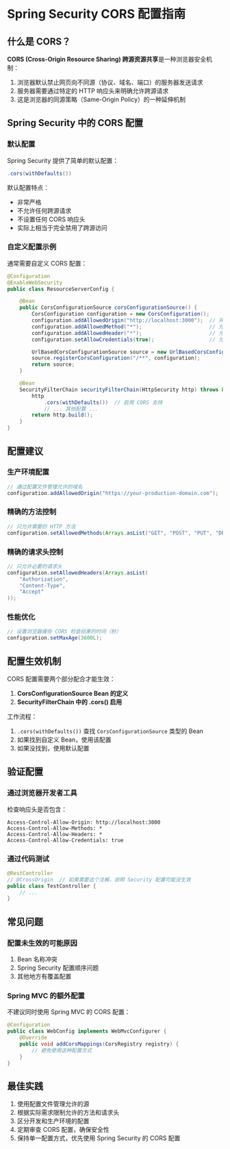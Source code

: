 # Spring Security CORS 配置指南

## 什么是 CORS？

**CORS (Cross-Origin Resource Sharing) 跨源资源共享**是一种浏览器安全机制：
1. 浏览器默认禁止网页向不同源（协议、域名、端口）的服务器发送请求
2. 服务器需要通过特定的 HTTP 响应头来明确允许跨源请求
3. 这是浏览器的同源策略（Same-Origin Policy）的一种延伸机制

## Spring Security 中的 CORS 配置

### 默认配置

Spring Security 提供了简单的默认配置：
```java
.cors(withDefaults())
```

默认配置特点：
- 非常严格
- 不允许任何跨源请求
- 不设置任何 CORS 响应头
- 实际上相当于完全禁用了跨源访问

### 自定义配置示例

通常需要自定义 CORS 配置：
```java
@Configuration
@EnableWebSecurity
public class ResourceServerConfig {

    @Bean
    public CorsConfigurationSource corsConfigurationSource() {
        CorsConfiguration configuration = new CorsConfiguration();
        configuration.addAllowedOrigin("http://localhost:3000");  // 开发环境配置
        configuration.addAllowedMethod("*");                      // 允许所有 HTTP 方法
        configuration.addAllowedHeader("*");                      // 允许所有请求头
        configuration.setAllowCredentials(true);                  // 允许发送认证信息

        UrlBasedCorsConfigurationSource source = new UrlBasedCorsConfigurationSource();
        source.registerCorsConfiguration("/**", configuration);
        return source;
    }

    @Bean
    SecurityFilterChain securityFilterChain(HttpSecurity http) throws Exception {
        http
            .cors(withDefaults())  // 启用 CORS 支持
            // ... 其他配置 ...
        return http.build();
    }
}
```

## 配置建议

### 生产环境配置

```java
// 通过配置文件管理允许的域名
configuration.addAllowedOrigin("https://your-production-domain.com");
```

### 精确的方法控制

```java
// 只允许需要的 HTTP 方法
configuration.setAllowedMethods(Arrays.asList("GET", "POST", "PUT", "DELETE"));
```

### 精确的请求头控制

```java
// 只允许必要的请求头
configuration.setAllowedHeaders(Arrays.asList(
    "Authorization",
    "Content-Type",
    "Accept"
));
```

### 性能优化

```java
// 设置浏览器缓存 CORS 检查结果的时间（秒）
configuration.setMaxAge(3600L);
```

## 配置生效机制

CORS 配置需要两个部分配合才能生效：

1. **CorsConfigurationSource Bean 的定义**
2. **SecurityFilterChain 中的 .cors() 启用**

工作流程：
1. `.cors(withDefaults())` 查找 `CorsConfigurationSource` 类型的 Bean
2. 如果找到自定义 Bean，使用该配置
3. 如果没找到，使用默认配置

## 验证配置

### 通过浏览器开发者工具

检查响应头是否包含：
```http
Access-Control-Allow-Origin: http://localhost:3000
Access-Control-Allow-Methods: *
Access-Control-Allow-Headers: *
Access-Control-Allow-Credentials: true
```

### 通过代码测试

```java
@RestController
// @CrossOrigin  // 如果需要这个注解，说明 Security 配置可能没生效
public class TestController {
    // ...
}
```

## 常见问题

### 配置未生效的可能原因

1. Bean 名称冲突
2. Spring Security 配置顺序问题
3. 其他地方有覆盖配置

### Spring MVC 的额外配置

不建议同时使用 Spring MVC 的 CORS 配置：
```java
@Configuration
public class WebConfig implements WebMvcConfigurer {
    @Override
    public void addCorsMappings(CorsRegistry registry) {
        // 避免使用这种配置方式
    }
}
```

## 最佳实践

1. 使用配置文件管理允许的源
2. 根据实际需求限制允许的方法和请求头
3. 区分开发和生产环境的配置
4. 定期审查 CORS 配置，确保安全性
5. 保持单一配置方式，优先使用 Spring Security 的 CORS 配置
